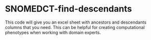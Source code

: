 # SNOMEDCT-find-descendants
This code will give you an excel sheet with ancestors and descendants columns that you need. This can be helpful for creating computational phenotypes when working with domain experts.
